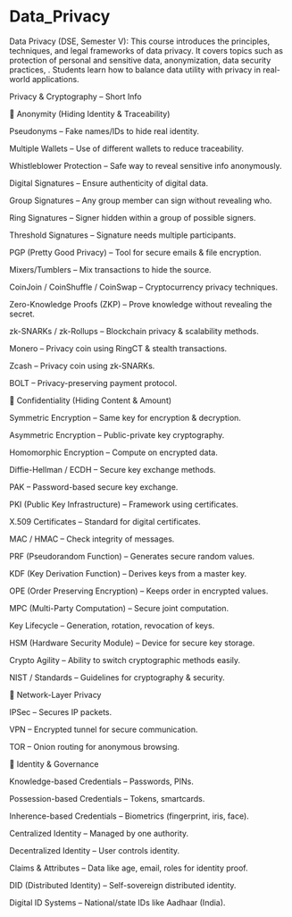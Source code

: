 # Data_Privacy
Data Privacy (DSE, Semester V): This course introduces the principles, techniques, and legal frameworks of data privacy. It covers topics such as protection of personal and sensitive data, anonymization, data security practices, . Students learn how to balance data utility with privacy in real-world applications.

Privacy & Cryptography – Short Info

🔹 Anonymity (Hiding Identity & Traceability)

Pseudonyms – Fake names/IDs to hide real identity.

Multiple Wallets – Use of different wallets to reduce traceability.

Whistleblower Protection – Safe way to reveal sensitive info anonymously.

Digital Signatures – Ensure authenticity of digital data.

Group Signatures – Any group member can sign without revealing who.

Ring Signatures – Signer hidden within a group of possible signers.

Threshold Signatures – Signature needs multiple participants.

PGP (Pretty Good Privacy) – Tool for secure emails & file encryption.

Mixers/Tumblers – Mix transactions to hide the source.

CoinJoin / CoinShuffle / CoinSwap – Cryptocurrency privacy techniques.

Zero-Knowledge Proofs (ZKP) – Prove knowledge without revealing the secret.

zk-SNARKs / zk-Rollups – Blockchain privacy & scalability methods.

Monero – Privacy coin using RingCT & stealth transactions.

Zcash – Privacy coin using zk-SNARKs.

BOLT – Privacy-preserving payment protocol.

🔹 Confidentiality (Hiding Content & Amount)

Symmetric Encryption – Same key for encryption & decryption.

Asymmetric Encryption – Public-private key cryptography.

Homomorphic Encryption – Compute on encrypted data.

Diffie-Hellman / ECDH – Secure key exchange methods.

PAK – Password-based secure key exchange.

PKI (Public Key Infrastructure) – Framework using certificates.

X.509 Certificates – Standard for digital certificates.

MAC / HMAC – Check integrity of messages.

PRF (Pseudorandom Function) – Generates secure random values.

KDF (Key Derivation Function) – Derives keys from a master key.

OPE (Order Preserving Encryption) – Keeps order in encrypted values.

MPC (Multi-Party Computation) – Secure joint computation.

Key Lifecycle – Generation, rotation, revocation of keys.

HSM (Hardware Security Module) – Device for secure key storage.

Crypto Agility – Ability to switch cryptographic methods easily.

NIST / Standards – Guidelines for cryptography & security.

🔹 Network-Layer Privacy

IPSec – Secures IP packets.

VPN – Encrypted tunnel for secure communication.

TOR – Onion routing for anonymous browsing.

🔹 Identity & Governance

Knowledge-based Credentials – Passwords, PINs.

Possession-based Credentials – Tokens, smartcards.

Inherence-based Credentials – Biometrics (fingerprint, iris, face).

Centralized Identity – Managed by one authority.

Decentralized Identity – User controls identity.

Claims & Attributes – Data like age, email, roles for identity proof.

DID (Distributed Identity) – Self-sovereign distributed identity.

Digital ID Systems – National/state IDs like Aadhaar (India).
